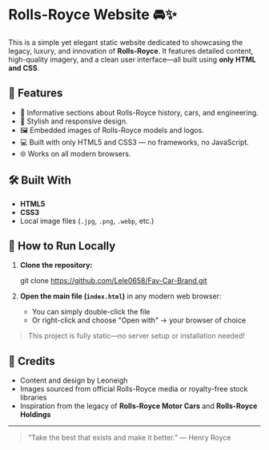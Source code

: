 
# Rolls-Royce Website 🚘✨

This is a simple yet elegant static website dedicated to showcasing the legacy, luxury, and innovation of **Rolls-Royce**. It features detailed content, high-quality imagery, and a clean user interface—all built using **only HTML and CSS**.

## 🌟 Features

- 📖 Informative sections about Rolls-Royce history, cars, and engineering.
- 🎨 Stylish and responsive design.
- 🖼️ Embedded images of Rolls-Royce models and logos.
- 💻 Built with only HTML5 and CSS3 — no frameworks, no JavaScript.
- 🌐 Works on all modern browsers.

## 🛠️ Built With

- **HTML5**
- **CSS3**
- Local image files (`.jpg`, `.png`, `.webp`, etc.)


## 🚀 How to Run Locally

1. **Clone the repository:**

   git clone https://github.com/Lele0658/Fav-Car-Brand.git
   

2. **Open the main file (`index.html`)** in any modern web browser:

   * You can simply double-click the file
   * Or right-click and choose "Open with" → your browser of choice

> This project is fully static—no server setup or installation needed!


## 🙌 Credits

* Content and design by Leoneigh
* Images sourced from official Rolls-Royce media or royalty-free stock libraries
* Inspiration from the legacy of **Rolls-Royce Motor Cars** and **Rolls-Royce Holdings**

---

> “Take the best that exists and make it better.” — Henry Royce
